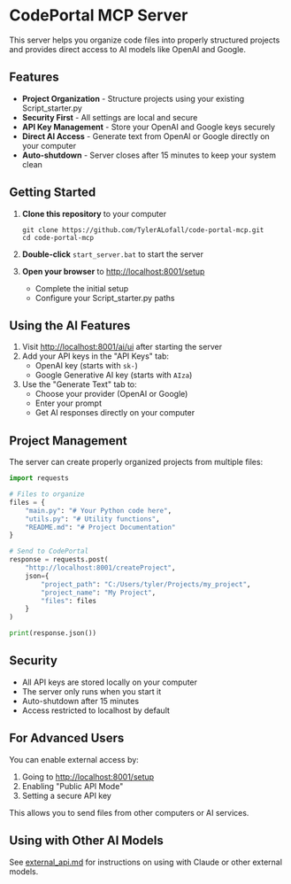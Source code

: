 # CodePortal MCP Server

This server helps you organize code files into properly structured projects and provides direct access to AI models like OpenAI and Google.

## Features

- **Project Organization** - Structure projects using your existing Script_starter.py
- **Security First** - All settings are local and secure
- **API Key Management** - Store your OpenAI and Google keys securely
- **Direct AI Access** - Generate text from OpenAI or Google directly on your computer
- **Auto-shutdown** - Server closes after 15 minutes to keep your system clean

## Getting Started

1. **Clone this repository** to your computer
   ```
   git clone https://github.com/TylerALofall/code-portal-mcp.git
   cd code-portal-mcp
   ```

2. **Double-click** `start_server.bat` to start the server

3. **Open your browser** to [http://localhost:8001/setup](http://localhost:8001/setup)
   - Complete the initial setup
   - Configure your Script_starter.py paths

## Using the AI Features

1. Visit [http://localhost:8001/ai/ui](http://localhost:8001/ai/ui) after starting the server
2. Add your API keys in the "API Keys" tab:
   - OpenAI key (starts with `sk-`)
   - Google Generative AI key (starts with `AIza`)
3. Use the "Generate Text" tab to:
   - Choose your provider (OpenAI or Google)
   - Enter your prompt
   - Get AI responses directly on your computer

## Project Management

The server can create properly organized projects from multiple files:

```python
import requests

# Files to organize
files = {
    "main.py": "# Your Python code here",
    "utils.py": "# Utility functions",
    "README.md": "# Project Documentation"
}

# Send to CodePortal
response = requests.post(
    "http://localhost:8001/createProject",
    json={
        "project_path": "C:/Users/tyler/Projects/my_project",
        "project_name": "My Project",
        "files": files
    }
)

print(response.json())
```

## Security

- All API keys are stored locally on your computer
- The server only runs when you start it
- Auto-shutdown after 15 minutes
- Access restricted to localhost by default

## For Advanced Users

You can enable external access by:
1. Going to [http://localhost:8001/setup](http://localhost:8001/setup)
2. Enabling "Public API Mode"
3. Setting a secure API key

This allows you to send files from other computers or AI services.

## Using with Other AI Models

See [external_api.md](external_api.md) for instructions on using with Claude or other external models.